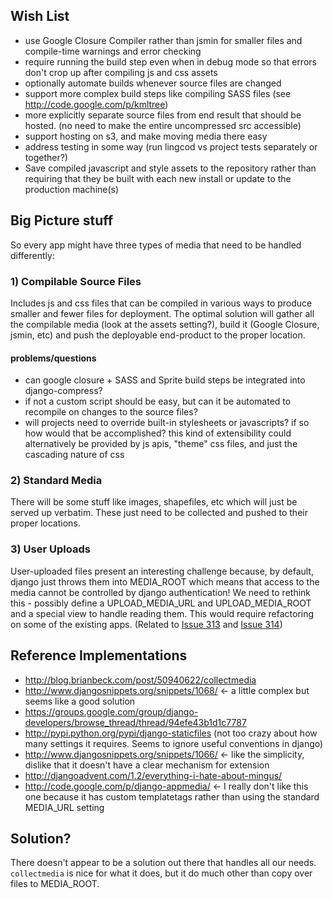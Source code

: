 ## Wish List ##

  * use Google Closure Compiler rather than jsmin for smaller files and compile-time warnings and error checking
  * require running the build step even when in debug mode so that errors don't crop up after compiling js and css assets
  * optionally automate builds whenever source files are changed
  * support more complex build steps like compiling SASS files (see http://code.google.com/p/kmltree)
  * more explicitly separate source files from end result that should be hosted. (no need to make the entire uncompressed src accessible)
  * support hosting on s3, and make moving media there easy
  * address testing in some way (run lingcod vs project tests separately or together?)
  * Save compiled javascript and style assets to the repository rather than requiring that they be built with each new install or update to the production machine(s)

## Big Picture stuff ##

So every app might have three types of media that need to be handled differently:

### 1) Compilable Source Files ###

Includes js and css files that can be compiled in various ways to produce smaller and fewer files for deployment. The optimal solution will gather all the compilable media (look at the assets setting?), build it (Google Closure, jsmin, etc) and push the deployable end-product to the proper location.

#### problems/questions ####

  * can google closure + SASS and Sprite build steps be integrated into django-compress?
  * if not a custom script should be easy, but can it be automated to recompile on changes to the source files?
  * will projects need to override built-in stylesheets or javascripts? if so how would that be accomplished? this kind of extensibility could alternatively be provided by js apis, "theme" css files, and just the cascading nature of css

### 2) Standard Media ###

There will be some stuff like images, shapefiles, etc which will just be served up verbatim. These just need to be collected and pushed to their proper locations.

### 3) User Uploads ###

User-uploaded files present an interesting challenge because, by default, django just throws them into MEDIA\_ROOT which means that access to the media cannot be controlled by django authentication! We need to rethink this - possibly define a UPLOAD\_MEDIA\_URL and UPLOAD\_MEDIA\_ROOT and a special view to handle reading them. This would require refactoring on some of the existing apps. (Related to [Issue 313](https://code.google.com/p/marinemap/issues/detail?id=313) and [Issue 314](https://code.google.com/p/marinemap/issues/detail?id=314))

## Reference Implementations ##

  * http://blog.brianbeck.com/post/50940622/collectmedia
  * http://www.djangosnippets.org/snippets/1068/ <- a little complex but seems like a good solution
  * https://groups.google.com/group/django-developers/browse_thread/thread/94efe43b1d1c7787
  * http://pypi.python.org/pypi/django-staticfiles (not too crazy about how many settings it requires. Seems to ignore useful conventions in django)
  * http://www.djangosnippets.org/snippets/1066/ <- like the simplicity, dislike that it doesn't have a clear mechanism for extension
  * http://djangoadvent.com/1.2/everything-i-hate-about-mingus/
  * http://code.google.com/p/django-appmedia/ <- I really don't like this one because it has custom templatetags rather than using the standard MEDIA\_URL setting


## Solution? ##

There doesn't appear to be a solution out there that handles all our needs. `collectmedia` is nice for what it does, but it do much other than copy over files to MEDIA\_ROOT.